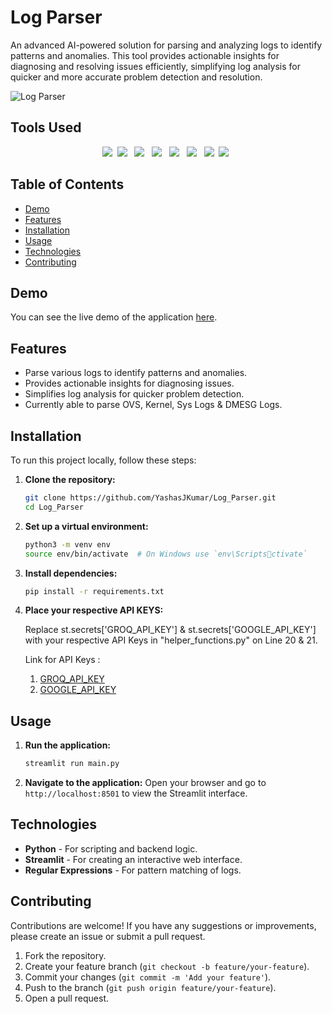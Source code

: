 
# Log Parser

An advanced AI-powered solution for parsing and analyzing logs to identify patterns and anomalies. This tool provides actionable insights for diagnosing and resolving issues efficiently, simplifying log analysis for quicker and more accurate problem detection and resolution.

![Log Parser](https://miro.medium.com/v2/resize:fit:1400/1*iGdFJTHMIG79N2HChWaooQ.gif)

## Tools Used
<div align="center">
  <img src="https://img.shields.io/badge/python-3670A0?style=for-the-badge&logo=python&logoColor=ffdd54">&nbsp;
  <img src="https://img.shields.io/badge/Llama 3-0467DF?style=for-the-badge&logo=meta&logoColor=white"> &nbsp;
  <img src="https://custom-icon-badges.demolab.com/badge/embedding 001-FFFFFF?style=for-the-badge&logo=google"> &nbsp;
  <img src="https://custom-icon-badges.demolab.com/badge/Langchain-FBEEE9?style=for-the-badge&logo=ln"> &nbsp;
  <img src="https://custom-icon-badges.demolab.com/badge/FAISS DB-999999?style=for-the-badge&logo=faiss"> &nbsp;
  <img src="https://custom-icon-badges.demolab.com/badge/GROQ Cloud-FFFFFF?style=for-the-badge&logo=groq"> &nbsp;
  <img src="https://img.shields.io/badge/Streamlit-FF4B4B?style=for-the-badge&logo=streamlit&logoColor=white">&nbsp;
  <img src="https://img.shields.io/badge/GitHub-100000?style=for-the-badge&logo=github&logoColor=white"> &nbsp;
</div>


## Table of Contents
- [Demo](#demo)
- [Features](#features)
- [Installation](#installation)
- [Usage](#usage)
- [Technologies](#technologies)
- [Contributing](#contributing)

## Demo
You can see the live demo of the application [here](https://log-parsing-tool.streamlit.app).

## Features
- Parse various logs to identify patterns and anomalies.
- Provides actionable insights for diagnosing issues.
- Simplifies log analysis for quicker problem detection.
- Currently able to parse OVS, Kernel, Sys Logs & DMESG Logs.

## Installation
To run this project locally, follow these steps:

1. **Clone the repository:**
    ```bash
    git clone https://github.com/YashasJKumar/Log_Parser.git
    cd Log_Parser
    ```

2. **Set up a virtual environment:**
    ```bash
    python3 -m venv env
    source env/bin/activate  # On Windows use `env\Scriptsctivate`
    ```

3. **Install dependencies:**
    ```bash
    pip install -r requirements.txt
    ```

4. **Place your respective API KEYS:**

   Replace st.secrets['GROQ_API_KEY'] & st.secrets['GOOGLE_API_KEY'] with your respective API Keys in "helper_functions.py" on Line 20 & 21.
   
   Link for API Keys :
   1. [GROQ_API_KEY](https://console.groq.com/keys)
   2. [GOOGLE_API_KEY](https://aistudio.google.com/app/apikey)


## Usage
1. **Run the application:**
    ```bash
    streamlit run main.py
    ```

2. **Navigate to the application:**
    Open your browser and go to `http://localhost:8501` to view the Streamlit interface.

## Technologies
- **Python** - For scripting and backend logic.
- **Streamlit** - For creating an interactive web interface.
- **Regular Expressions** - For pattern matching of logs.

## Contributing
Contributions are welcome! If you have any suggestions or improvements, please create an issue or submit a pull request.

1. Fork the repository.
2. Create your feature branch (`git checkout -b feature/your-feature`).
3. Commit your changes (`git commit -m 'Add your feature'`).
4. Push to the branch (`git push origin feature/your-feature`).
5. Open a pull request.

